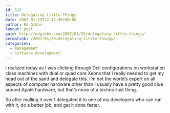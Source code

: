 ```yaml
---
id: 527
title: Delegating Little Things
date: 2007-01-29T22:42:49+00:00
author: Ed Gibbs
layout: post
guid: http://edgibbs.com/2007/01/29/delegating-little-things/
permalink: /2007/01/29/delegating-little-things/
categories:
  - management
  - software development
---
```

I realized today as I was clicking through Dell configurations on workstation class machines with dual or quad core Xeons that I really needed to get my head out of the sand and delegate this. I&#8217;m not the world&#8217;s expert on all aspects of computer hardware other than I usually have a pretty good clue around Apple hardware, but that&#8217;s more of a techno-lust thing.

So after mulling it over I delegated it to one of my developers who can run with it, do a better job, and get it done faster.